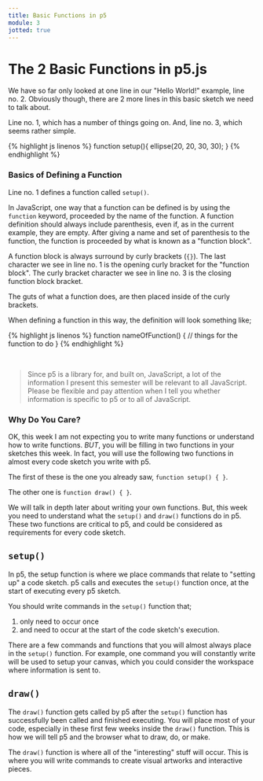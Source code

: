 ```yaml
---
title: Basic Functions in p5
module: 3
jotted: true
---
```


# The 2 Basic Functions in p5.js

We have so far only looked at one line in our "Hello World!" example, line no. 2. Obviously though, there are 2 more lines in this basic sketch we need to talk about.

Line no. 1, which has a number of things going on. And, line no. 3, which seems rather simple.

{% highlight js linenos %}
function setup(){
    ellipse(20, 20, 30, 30);
}
{% endhighlight %}

### Basics of Defining a Function

Line no. 1 defines a function called `setup()`.

In JavaScript, one way that a function can be defined is by using the `function` keyword, proceeded by the name of the function. A function definition should always include parenthesis, even if, as in the current example, they are empty. After giving a name and set of parenthesis to the function, the function is proceeded by what is known as a "function block".

A function block is always surround by curly brackets (`{}`). The last character we see in line no. 1 is the opening curly bracket for the "function block". The curly bracket character we see in line no. 3 is the closing function block bracket.

The guts of what a function does, are then placed inside of the curly brackets.

When defining a function in this way, the definition will look something like;


{% highlight js linenos %}
function nameOfFunction() {
    // things for the function to do
}
{% endhighlight %}


<br />


> Since p5 is a library for, and built on, JavaScript, a lot of the information I present this semester will be relevant to all JavaScript. Please be flexible and pay attention when I tell you whether information is specific to p5 or to all of JavaScript.

### Why Do You Care?

OK, this week I am not expecting you to write many functions or understand how to write functions. _BUT_, you will be filling in two functions in your sketches this week. In fact, you will use the following two functions in almost every code sketch you write with p5.

The first of these is the one you already saw, `function setup() { }`.

The other one is `function draw() { }`.

We will talk in depth later about writing your own functions. But, this week you need to understand what the `setup()` and `draw()` functions do in p5. These two functions are critical to p5, and could be considered as requirements for every code sketch.


## `setup()`

In p5, the setup function is where we place commands that relate to "setting up" a code sketch. p5 calls and executes the `setup()` function once, at the start of executing every p5 sketch.

You should write commands in the `setup()` function that;

1. only need to occur once
2. and need to occur at the start of the code sketch's execution.

There are a few commands and functions that you will almost always place in the `setup()` function.  For example, one command you will constantly write will be used to setup your canvas, which you could consider the workspace where information is sent to.


## `draw()`

The `draw()` function gets called by p5 after the `setup()` function has successfully been called and finished executing. You will place most of your code, especially in these first few weeks inside the `draw()` function. This is how we will tell p5 and the browser what to draw, do, or make.

The `draw()` function is where all of the "interesting" stuff will occur. This is where you will write commands to create visual artworks and interactive pieces.
